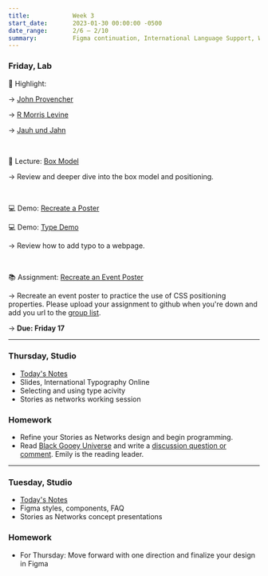 ```yaml
---
title:            Week 3
start_date:       2023-01-30 00:00:00 -0500
date_range:       2/6 – 2/10
summary:          Figma continuation, International Language Support, Web typography
---
```


### Friday, Lab

🪩 Highlight:

→ [John Provencher](https://johnprovencher.com/)

→ [R Morris Levine](https://rmorrislevine.info/)

→ [Jauh und Jahn](https://jahnundjahn.com/en/artists)

<br />

📝 Lecture: [Box Model](https://core-interaction.github.io/lab/box-model/)

→ Review and deeper dive into the box model and positioning.

<br />

💻 Demo: [Recreate a Poster](https://www.dropbox.com/scl/fi/5xthhmd4mh2b04izxm7w1/Week-3-Reviewing-CSS-Positioning-and-Web-Typography.paper?dl=0&rlkey=kyz8eqp5jt4xl5pmslrytnuld)

💻 Demo: [Type Demo](http://arts21.labud.nyc/assets/demos/type-demo/index.html)

→ Review how to add typo to a webpage.

<br />

📚 Assignment: [Recreate an Event Poster](https://www.dropbox.com/scl/fi/pr31kbwk14nakp6hyc0fs/Week-3-Assignment-Recreate-an-Event-Poster..paper?dl=0&rlkey=vd3lwxu8elaugi54xfu4nsged)

→ Recreate an event poster to practice the use of CSS positioning properties. Please upload your assignment to github when you're down and add you url to the [group list](https://www.dropbox.com/scl/fi/pr31kbwk14nakp6hyc0fs/Untitled-1.paper?dl=0&rlkey=vd3lwxu8elaugi54xfu4nsged#:uid=066960994232906141883216&h2=Assignment-3:-Recreate-Event-P).

→ **Due: Friday 17**


---


### Thursday, Studio

- [Today's Notes](https://paper.dropbox.com/doc/Parsons-Core-Interaction-S23-Week-3-Class-2-Notes--ByXcmmu7_eLVjuGoMUHmhMjhAQ-PXgWPRgjn1uHpmQRFG7vM)
- Slides, International Typography Online
- Selecting and using type acivity
- Stories as networks working session

### Homework
- Refine your Stories as Networks design and begin programming.
- Read [Black Gooey Universe](https://static1.squarespace.com/static/59238d36d2b8575d127794a4/t/5a60bdecf9619a7f881b02a0/1516289526013/UNBAG_2_AmericanArtist.pdf) and write a [discussion question or comment](https://paper.dropbox.com/doc/Parsons-Core-Interaction-S23-Reading-Reflections--BxHeyWrniW2rJzD4_C7pN4teAQ-xcAaUIV4Syfp3zmAR7IMi). Emily is the reading leader.


---


### Tuesday, Studio

- [Today's Notes](https://paper.dropbox.com/doc/Parsons-Core-Interaction-S23-Week-3-Class-1-Notes--ByMyYIeE9QlMBAHsWneKlBDOAQ-ZMdUU1ovbkvrBKUOe2FZs)
- Figma styles, components, FAQ
- Stories as Networks concept presentations

### Homework
- For Thursday: Move forward with one direction and finalize your design in Figma
